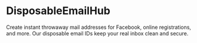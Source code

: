 # DisposableEmailHub
Create instant throwaway mail addresses for Facebook, online registrations, and more. Our disposable email IDs keep your real inbox clean and secure.
